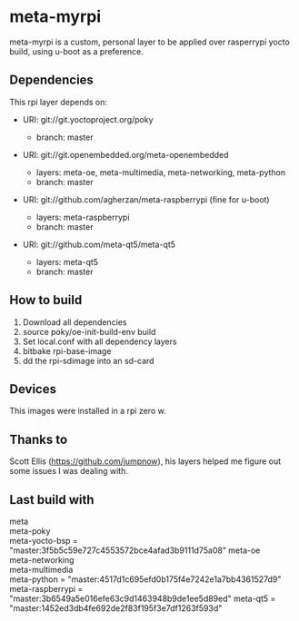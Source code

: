 # meta-myrpi

meta-myrpi is a custom, personal layer to be applied over rasperrypi yocto build, using u-boot as a preference.

## Dependencies

This rpi layer depends on:

* URI: git://git.yoctoproject.org/poky
  * branch: master

* URI: git://git.openembedded.org/meta-openembedded
  * layers: meta-oe, meta-multimedia, meta-networking, meta-python
  * branch: master

* URI: git://github.com/agherzan/meta-raspberrypi (fine for u-boot)
  * layers: meta-raspberrypi
  * branch: master

* URI: git://github.com/meta-qt5/meta-qt5
  * layers: meta-qt5
  * branch: master

## How to build 

1. Download all dependencies
2. source poky/oe-init-build-env build
3. Set local.conf with all dependency layers
4. bitbake rpi-base-image
5. dd the rpi-sdimage into an sd-card

## Devices

This images were installed in a rpi zero w.

## Thanks to

Scott Ellis (https://github.com/jumpnow), his layers helped me figure out some issues I was dealing with.

## Last build with

meta                 
meta-poky            
meta-yocto-bsp       = "master:3f5b5c59e727c4553572bce4afad3b9111d75a08"
meta-oe              
meta-networking      
meta-multimedia      
meta-python          = "master:4517d1c695efd0b175f4e7242e1a7bb4361527d9"
meta-raspberrypi     = "master:3b6549a5e016efe63c9d1463948b9de1ee5d89ed"
meta-qt5             = "master:1452ed3db4fe692de2f83f195f3e7df1263f593d"